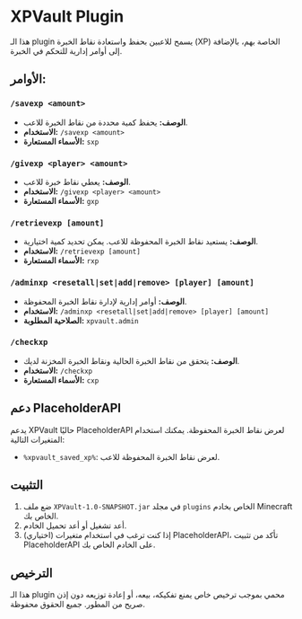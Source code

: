# XPVault Plugin

هذا الـ plugin يسمح للاعبين بحفظ واستعادة نقاط الخبرة (XP) الخاصة بهم، بالإضافة إلى أوامر إدارية للتحكم في الخبرة.

## الأوامر:

### `/savexp <amount>`
- **الوصف:** يحفظ كمية محددة من نقاط الخبرة للاعب.
- **الاستخدام:** `/savexp <amount>`
- **الأسماء المستعارة:** `sxp`

### `/givexp <player> <amount>`
- **الوصف:** يعطي نقاط خبرة للاعب.
- **الاستخدام:** `/givexp <player> <amount>`
- **الأسماء المستعارة:** `gxp`

### `/retrievexp [amount]`
- **الوصف:** يستعيد نقاط الخبرة المحفوظة للاعب. يمكن تحديد كمية اختيارية.
- **الاستخدام:** `/retrievexp [amount]`
- **الأسماء المستعارة:** `rxp`

### `/adminxp <resetall|set|add|remove> [player] [amount]`
- **الوصف:** أوامر إدارية لإدارة نقاط الخبرة المحفوظة.
- **الاستخدام:** `/adminxp <resetall|set|add|remove> [player] [amount]`
- **الصلاحية المطلوبة:** `xpvault.admin`

### `/checkxp`
- **الوصف:** يتحقق من نقاط الخبرة الحالية ونقاط الخبرة المخزنة لديك.
- **الاستخدام:** `/checkxp`
- **الأسماء المستعارة:** `cxp`




## دعم PlaceholderAPI

يدعم XPVault حاليًا PlaceholderAPI لعرض نقاط الخبرة المحفوظة. يمكنك استخدام المتغيرات التالية:

-   `%xpvault_saved_xp%`: لعرض نقاط الخبرة المحفوظة للاعب.

## التثبيت

1.  ضع ملف `XPVault-1.0-SNAPSHOT.jar` في مجلد `plugins` الخاص بخادم Minecraft الخاص بك.
2.  أعد تشغيل أو أعد تحميل الخادم.
3.  (اختياري) إذا كنت ترغب في استخدام متغيرات PlaceholderAPI، تأكد من تثبيت PlaceholderAPI على الخادم الخاص بك.

## الترخيص

هذا الـ plugin محمي بموجب ترخيص خاص يمنع تفكيكه، بيعه، أو إعادة توزيعه دون إذن صريح من المطور. جميع الحقوق محفوظة.


